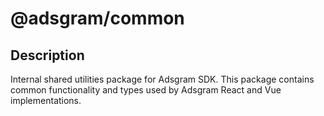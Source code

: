 # @adsgram/common

## Description

Internal shared utilities package for Adsgram SDK. This package contains common functionality and types used by Adsgram React and Vue implementations.